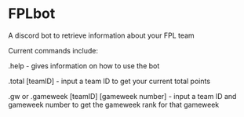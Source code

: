 # FPLbot
A discord bot to retrieve information about your FPL team

Current commands include:

.help - gives information on how to use the bot 

.total [teamID] - input a team ID to get your current total points 

.gw or .gameweek [teamID] [gameweek number] - input a team ID and gameweek number to get the gameweek rank for that gameweek
